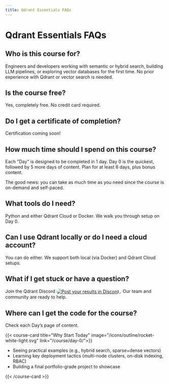 ```yaml
---
title: Qdrant Essentials FAQs
---
```


# Qdrant Essentials FAQs

## Who is this course for?

Engineers and developers working with semantic or hybrid search, building LLM pipelines, or exploring vector databases for the first time. No prior experience with Qdrant or vector search is needed.

## Is the course free?

Yes, completely free. No credit card required.

## Do I get a certificate of completion? 

Certification coming soon!

## How much time should I spend on this course?

Each "Day" is designed to be completed in 1 day. Day 0 is the quickest, followed by 5 more days of content. Plan for at least 6 days, plus bonus content.

The good news: you can take as much time as you need since the course is on-demand and self-paced.

## What tools do I need?

Python and either Qdrant Cloud or Docker. We walk you through setup on Day 0.

## Can I use Qdrant locally or do I need a cloud account?

You can do either. We support both local (via Docker) and Qdrant Cloud setups.

## What if I get stuck or have a question?

Join the Qdrant Discord <a href="https://discord.com/invite/qdrant" target="_blank" rel="noopener noreferrer" aria-label="Qdrant Discord"> <img src="https://img.shields.io/badge/Qdrant%20Discord-5865F2?style=flat&logo=discord&logoColor=white&labelColor=5865F2&color=5865F2"
    alt="Post your results in Discord"
    style="display:inline; margin:0; vertical-align:middle; border-radius:9999px;" /> </a>. Our team and community are ready to help.

## Where can I get the code for the course? 

Check each Day’s page of content.

{{< course-card
title="Why Start Today"
image="/icons/outline/rocket-white-light.svg"
link="/course/day-0/">}}

- Seeing practical examples (e.g., hybrid search, sparse+dense vectors)
- Learning key deployment tactics (multi-node clusters, on-disk indexing, RBAC)
- Building a final portfolio-grade project to showcase

{{< /course-card >}}
